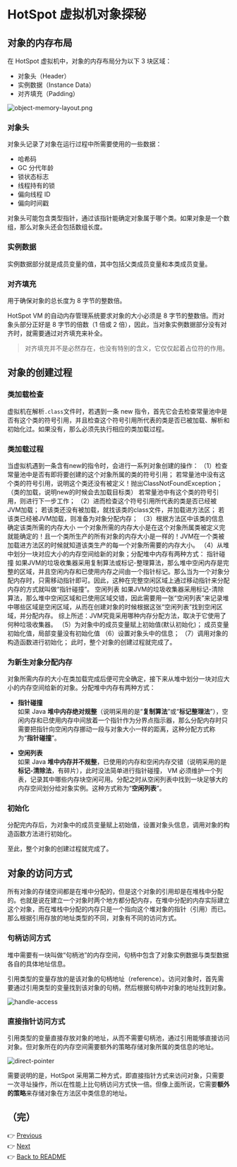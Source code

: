 # HotSpot 虚拟机对象探秘

## 对象的内存布局

在 HotSpot 虚拟机中，对象的内存布局分为以下 3 块区域：

* 对象头（Header）
* 实例数据（Instance Data）
* 对齐填充（Padding）

![object-memory-layout.png](/images/object-memory-layout.png)

### 对象头

对象头记录了对象在运行过程中所需要使用的一些数据：

* 哈希码
* GC 分代年龄
* 锁状态标志
* 线程持有的锁
* 偏向线程 ID
* 偏向时间戳

对象头可能包含类型指针，通过该指针能确定对象属于哪个类。如果对象是一个数组，那么对象头还会包括数组长度。

### 实例数据

实例数据部分就是成员变量的值，其中包括父类成员变量和本类成员变量。

### 对齐填充

用于确保对象的总长度为 8 字节的整数倍。

HotSpot VM 的自动内存管理系统要求对象的大小必须是 8 字节的整数倍。而对象头部分正好是 8 字节的倍数（1 倍或 2 倍），因此，当对象实例数据部分没有对齐时，就需要通过对齐填充来补全。

> 对齐填充并不是必然存在，也没有特别的含义，它仅仅起着占位符的作用。

## 对象的创建过程

### 类加载检查

虚拟机在解析`.class`文件时，若遇到一条 new 指令，首先它会去检查常量池中是否有这个类的符号引用，并且检查这个符号引用所代表的类是否已被加载、解析和初始化过。如果没有，那么必须先执行相应的类加载过程。
### 类加载过程
 当虚拟机遇到一条含有new的指令时，会进行一系列对象创建的操作：
（1）检查常量池中是否有即将要创建的这个对象所属的类的符号引用；
若常量池中没有这个类的符号引用，说明这个类还没有被定义！抛出ClassNotFoundException；（类的加载，说明new的时候会去加载目标类）
若常量池中有这个类的符号引用，则进行下一步工作；
（2）进而检查这个符号引用所代表的类是否已经被JVM加载；
若该类还没有被加载，就找该类的class文件，并加载进方法区；
若该类已经被JVM加载，则准备为对象分配内存；
（3）根据方法区中该类的信息确定该类所需的内存大小
一个对象所需的内存大小是在这个对象所属类被定义完就能确定的！且一个类所生产的所有对象的内存大小是一样的！JVM在一个类被加载进方法区的时候就知道该类生产的每一个对象所需要的内存大小。
（4）从堆中划分一块对应大小的内存空间给新的对象；分配堆中内存有两种方式：
指针碰撞 如果JVM的垃圾收集器采用复制算法或标记-整理算法，那么堆中空闲内存是完整的区域，并且空闲内存和已使用内存之间由一个指针标记。那么当为一个对象分配内存时，只需移动指针即可。因此，这种在完整空闲区域上通过移动指针来分配内存的方式就叫做“指针碰撞”。
空闲列表 如果JVM的垃圾收集器采用标记-清除算法，那么堆中空闲区域和已使用区域交错，因此需要用一张“空闲列表”来记录堆中哪些区域是空闲区域，从而在创建对象的时候根据这张“空闲列表”找到空闲区域，并分配内存。 综上所述：JVM究竟采用哪种内存分配方法，取决于它使用了何种垃圾收集器。
（5）为对象中的成员变量赋上初始值(默认初始化)；   成员变量初始化值，局部变量没有初始化值
（6）设置对象头中的信息；
（7）调用对象的构造函数进行初始化；
此时，整个对象的创建过程就完成了。

### 为新生对象分配内存

对象所需内存的大小在类加载完成后便可完全确定，接下来从堆中划分一块对应大小的内存空间给新的对象。分配堆中内存有两种方式：

- **指针碰撞**<br>
如果 Java **堆中内存绝对规整**（说明采用的是“**复制算法**”或“**标记整理法**”），空闲内存和已使用内存中间放着一个指针作为分界点指示器，那么分配内存时只需要把指针向空闲内存挪动一段与对象大小一样的距离，这种分配方式称为“**指针碰撞**”。

- **空闲列表**<br>
如果 Java **堆中内存并不规整**，已使用的内存和空闲内存交错（说明采用的是**标记-清除法**，有碎片），此时没法简单进行指针碰撞， VM 必须维护一个列表，记录其中哪些内存块空闲可用。分配之时从空闲列表中找到一块足够大的内存空间划分给对象实例。这种方式称为“**空闲列表**”。

### 初始化

分配完内存后，为对象中的成员变量赋上初始值，设置对象头信息，调用对象的构造函数方法进行初始化。

至此，整个对象的创建过程就完成了。

## 对象的访问方式

所有对象的存储空间都是在堆中分配的，但是这个对象的引用却是在堆栈中分配的。也就是说在建立一个对象时两个地方都分配内存，在堆中分配的内存实际建立这个对象，而在堆栈中分配的内存只是一个指向这个堆对象的指针（引用）而已。 那么根据引用存放的地址类型的不同，对象有不同的访问方式。

### 句柄访问方式

堆中需要有一块叫做“句柄池”的内存空间，句柄中包含了对象实例数据与类型数据各自的具体地址信息。

引用类型的变量存放的是该对象的句柄地址（reference）。访问对象时，首先需要通过引用类型的变量找到该对象的句柄，然后根据句柄中对象的地址找到对象。

![handle-access](/images/handle-access.jpg)

### 直接指针访问方式

引用类型的变量直接存放对象的地址，从而不需要句柄池，通过引用能够直接访问对象。但对象所在的内存空间需要额外的策略存储对象所属的类信息的地址。

![direct-pointer](/images/direct-pointer.jpg)

需要说明的是，HotSpot 采用第二种方式，即直接指针方式来访问对象，只需要一次寻址操作，所以在性能上比句柄访问方式快一倍。但像上面所说，它需要**额外的策略**来存储对象在方法区中类信息的地址。

（完）
---
👉 [Previous](/docs/01-jvm-memory-structure.md)<br>
👉 [Next](/docs/03-gc-algorithms.md)<br>
👉 [Back to README](../README.md)
